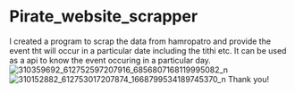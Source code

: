 # Pirate_website_scrapper
I created a program to scrap the data from hamropatro and provide the event tht will occur in a particular date including the tithi etc. It can be used as a api to know the event occuring in a particular day.![310359692_612752597207916_6856807168119995082_n](https://user-images.githubusercontent.com/111185281/194699008-376ef7c5-5468-4cab-b43e-25657bba64fa.jpg)
![310152882_612753017207874_1668799534189745370_n](https://user-images.githubusercontent.com/111185281/194699012-96d010de-b2cf-4794-b58d-88ad07ea3abd.jpg)
Thank you!
